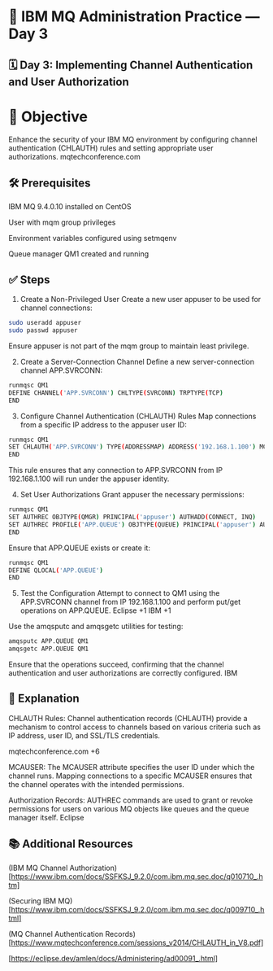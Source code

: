 # 📘 IBM MQ Administration Practice — Day 3
## 🗓️ Day 3: Implementing Channel Authentication and User Authorization
# 🎯 Objective
Enhance the security of your IBM MQ environment by configuring channel authentication (CHLAUTH) rules and setting appropriate user authorizations.
mqtechconference.com

## 🛠️ Prerequisites
IBM MQ 9.4.0.10 installed on CentOS

User with mqm group privileges

Environment variables configured using setmqenv

Queue manager QM1 created and running

## ✅ Steps
1. Create a Non-Privileged User
Create a new user appuser to be used for channel connections:

```bash
sudo useradd appuser
sudo passwd appuser
```
Ensure appuser is not part of the mqm group to maintain least privilege.

2. Create a Server-Connection Channel
Define a new server-connection channel APP.SVRCONN:
```bash
runmqsc QM1
DEFINE CHANNEL('APP.SVRCONN') CHLTYPE(SVRCONN) TRPTYPE(TCP)
END
```
3. Configure Channel Authentication (CHLAUTH) Rules
Map connections from a specific IP address to the appuser user ID:
```bash
runmqsc QM1
SET CHLAUTH('APP.SVRCONN') TYPE(ADDRESSMAP) ADDRESS('192.168.1.100') MCAUSER('appuser')
END
```
This rule ensures that any connection to APP.SVRCONN from IP 192.168.1.100 will run under the appuser identity.

4. Set User Authorizations
Grant appuser the necessary permissions:
```bash
runmqsc QM1
SET AUTHREC OBJTYPE(QMGR) PRINCIPAL('appuser') AUTHADD(CONNECT, INQ)
SET AUTHREC PROFILE('APP.QUEUE') OBJTYPE(QUEUE) PRINCIPAL('appuser') AUTHADD(PUT, GET)
END
```
Ensure that APP.QUEUE exists or create it:
```bash
runmqsc QM1
DEFINE QLOCAL('APP.QUEUE')
END
```
5. Test the Configuration
Attempt to connect to QM1 using the APP.SVRCONN channel from IP 192.168.1.100 and perform put/get operations on APP.QUEUE.
Eclipse
+1
IBM
+1

Use the amqsputc and amqsgetc utilities for testing:
```bash
amqsputc APP.QUEUE QM1
amqsgetc APP.QUEUE QM1
```
Ensure that the operations succeed, confirming that the channel authentication and user authorizations are correctly configured.
IBM

## 📘 Explanation
CHLAUTH Rules: Channel authentication records (CHLAUTH) provide a mechanism to control access to channels based on various criteria such as IP address, user ID, and SSL/TLS credentials. 

mqtechconference.com
+6

MCAUSER: The MCAUSER attribute specifies the user ID under which the channel runs. Mapping connections to a specific MCAUSER ensures that the channel operates with the intended permissions.

Authorization Records: AUTHREC commands are used to grant or revoke permissions for users on various MQ objects like queues and the queue manager itself.
Eclipse

## 📚 Additional Resources

(IBM MQ Channel Authorization)  [https://www.ibm.com/docs/SSFKSJ_9.2.0/com.ibm.mq.sec.doc/q010710_.htm]

(Securing IBM MQ) [https://www.ibm.com/docs/SSFKSJ_9.2.0/com.ibm.mq.sec.doc/q009710_.html]

(MQ Channel Authentication Records) [https://www.mqtechconference.com/sessions_v2014/CHLAUTH_in_V8.pdf]

[https://eclipse.dev/amlen/docs/Administering/ad00091_.html]

